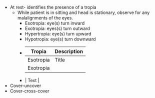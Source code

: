 - At rest- identifies the presence of a tropia
	- While patient is in sitting and head is stationary, observe for any malalignments of the eyes.
		- Esotropia: eye(s) turn inward
		- Exotropia: eyes(s) turn outward
		- Hypertropia: eye(s) turn upward
		- Hypotropia: eye(s) turn downward
		- | Tropia      | Description |
		  | ----------- | ----------- |
		  | Esotropia     | Title       |
		  | Exotropia
		- | Text        |
- Cover-uncover
- Cover-cross-cover
